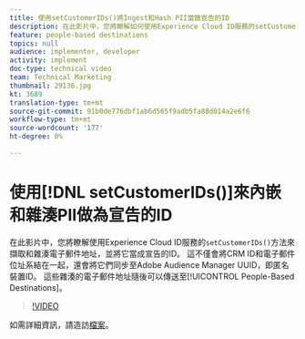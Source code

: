 ```yaml
---
title: 使用setCustomerIDs()將Ingest和Hash PII當做宣告的ID
description: 在此影片中，您將瞭解如何使用Experience Cloud ID服務的setCustomerIDs()方法來擷取和雜湊電子郵件地址，並將它當成宣告的ID。 這不僅會將CRM ID和電子郵件位址系結在一起，還會將它們同步至Adobe Audience Manager UUID，即匿名裝置ID。 這些雜湊的電子郵件地址隨後可以傳送至「以人為本」的目的地。
feature: people-based destinations
topics: null
audience: implementer, developer
activity: implement
doc-type: technical video
team: Technical Marketing
thumbnail: 29136.jpg
kt: 3689
translation-type: tm+mt
source-git-commit: 91b0de776dbf1ab6d565f9adb5fa88d014a2e6f6
workflow-type: tm+mt
source-wordcount: '177'
ht-degree: 0%

---
```



# 使用[!DNL setCustomerIDs()]來內嵌和雜湊PII做為宣告的ID

在此影片中，您將瞭解使用Experience Cloud ID服務的`setCustomerIDs()`方法來擷取和雜湊電子郵件地址，並將它當成宣告的ID。 這不僅會將CRM ID和電子郵件位址系結在一起，還會將它們同步至Adobe Audience Manager UUID，即匿名裝置ID。 這些雜湊的電子郵件地址隨後可以傳送至[!UICONTROL People-Based Destinations]。

>[!VIDEO](https://video.tv.adobe.com/v/29136/?quality=12)

如需詳細資訊，請造訪[檔案](https://docs.adobe.com/content/help/en/id-service/using/reference/hashing-support.html)。

